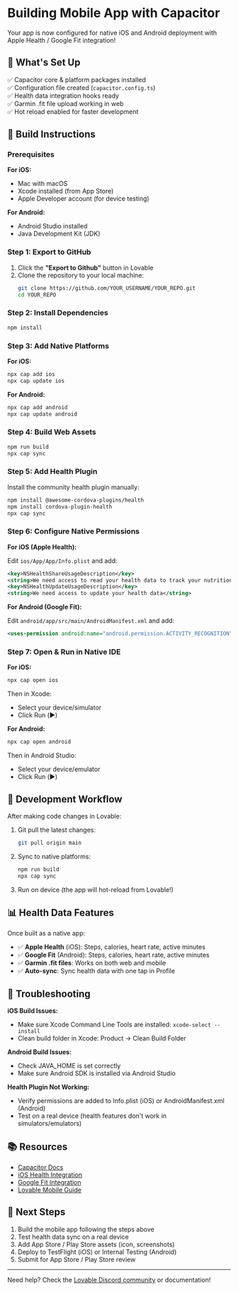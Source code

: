 # Building Mobile App with Capacitor

Your app is now configured for native iOS and Android deployment with Apple Health / Google Fit integration!

## 📱 What's Set Up

✅ Capacitor core & platform packages installed  
✅ Configuration file created (`capacitor.config.ts`)  
✅ Health data integration hooks ready  
✅ Garmin .fit file upload working in web  
✅ Hot reload enabled for faster development  

## 🚀 Build Instructions

### Prerequisites

**For iOS:**
- Mac with macOS
- Xcode installed (from App Store)
- Apple Developer account (for device testing)

**For Android:**
- Android Studio installed
- Java Development Kit (JDK)

### Step 1: Export to GitHub

1. Click the **"Export to Github"** button in Lovable
2. Clone the repository to your local machine:
   ```bash
   git clone https://github.com/YOUR_USERNAME/YOUR_REPO.git
   cd YOUR_REPO
   ```

### Step 2: Install Dependencies

```bash
npm install
```

### Step 3: Add Native Platforms

**For iOS:**
```bash
npx cap add ios
npx cap update ios
```

**For Android:**
```bash
npx cap add android
npx cap update android
```

### Step 4: Build Web Assets

```bash
npm run build
npx cap sync
```

### Step 5: Add Health Plugin

Install the community health plugin manually:

```bash
npm install @awesome-cordova-plugins/health
npm install cordova-plugin-health
npx cap sync
```

### Step 6: Configure Native Permissions

**For iOS (Apple Health):**

Edit `ios/App/App/Info.plist` and add:

```xml
<key>NSHealthShareUsageDescription</key>
<string>We need access to read your health data to track your nutrition and activity</string>
<key>NSHealthUpdateUsageDescription</key>
<string>We need access to update your health data</string>
```

**For Android (Google Fit):**

Edit `android/app/src/main/AndroidManifest.xml` and add:

```xml
<uses-permission android:name="android.permission.ACTIVITY_RECOGNITION" />
```

### Step 7: Open & Run in Native IDE

**For iOS:**
```bash
npx cap open ios
```
Then in Xcode:
- Select your device/simulator
- Click Run (▶️)

**For Android:**
```bash
npx cap open android
```
Then in Android Studio:
- Select your device/emulator
- Click Run (▶️)

## 🔄 Development Workflow

After making code changes in Lovable:

1. Git pull the latest changes:
   ```bash
   git pull origin main
   ```

2. Sync to native platforms:
   ```bash
   npm run build
   npx cap sync
   ```

3. Run on device (the app will hot-reload from Lovable!)

## 📊 Health Data Features

Once built as a native app:

- ✅ **Apple Health** (iOS): Steps, calories, heart rate, active minutes
- ✅ **Google Fit** (Android): Steps, calories, heart rate, active minutes
- ✅ **Garmin .fit files**: Works on both web and mobile
- ✅ **Auto-sync**: Sync health data with one tap in Profile

## 🐛 Troubleshooting

**iOS Build Issues:**
- Make sure Xcode Command Line Tools are installed: `xcode-select --install`
- Clean build folder in Xcode: Product → Clean Build Folder

**Android Build Issues:**
- Check JAVA_HOME is set correctly
- Make sure Android SDK is installed via Android Studio

**Health Plugin Not Working:**
- Verify permissions are added to Info.plist (iOS) or AndroidManifest.xml (Android)
- Test on a real device (health features don't work in simulators/emulators)

## 📚 Resources

- [Capacitor Docs](https://capacitorjs.com/docs)
- [iOS Health Integration](https://developer.apple.com/documentation/healthkit)
- [Google Fit Integration](https://developers.google.com/fit)
- [Lovable Mobile Guide](https://lovable.dev/blogs/mobile-development)

## 🎯 Next Steps

1. Build the mobile app following the steps above
2. Test health data sync on a real device
3. Add App Store / Play Store assets (icon, screenshots)
4. Deploy to TestFlight (iOS) or Internal Testing (Android)
5. Submit for App Store / Play Store review

---

Need help? Check the [Lovable Discord community](https://discord.gg/lovable) or documentation!
